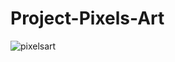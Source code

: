 # Project-Pixels-Art
![pixelsart](https://user-images.githubusercontent.com/89083420/154867222-10c99174-73cb-4170-aa5a-018a2ac33025.gif)
